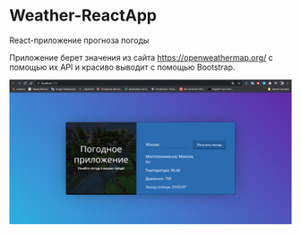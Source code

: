 # Weather-ReactApp
React-приложение прогноза погоды

Приложение берет значения из сайта https://openweathermap.org/ с помощью их API и красиво выводит с помощью Bootstrap.

![WeatherApp](2021-08-17_17-01-58.png)

